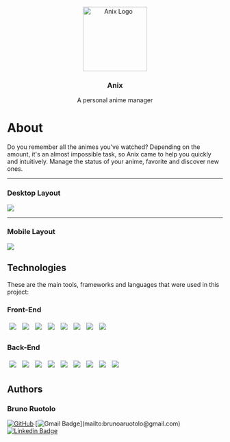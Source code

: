 <br />
<div align="center">
    <img src="./.github/assets/Anix.png" alt="Anix Logo" width="150">
    <h3 align="center">Anix</h3>
    <p> A personal anime manager
</div>

# About
Do you remember all the animes you've watched? Depending on the amount, it's an almost impossible task, so Anix came to help you quickly and intuitively. Manage the status of your anime, favorite and discover new ones.

<hr></hr>
<h3>Desktop Layout</h3> 
  <img src="/.github/assets/anix.gif" />

<hr></hr>
<h3>Mobile Layout</h3> 
  <img src="/.github/assets/anixmobile.gif" />

## Technologies
These are the main tools, frameworks and languages that were used in this project:<br>

### Front-End
<div>
  <img style='margin: 5px;' src="https://img.shields.io/badge/html5-%23E34F26.svg?style=for-the-badge&logo=html5&logoColor=white"/>
  <img style='margin: 5px;' src="https://img.shields.io/badge/css3-%231572B6.svg?style=for-the-badge&logo=css3&logoColor=white"/>
  <img style='margin: 5px;' src="https://img.shields.io/badge/styled--components-DB7093?style=for-the-badge&logo=styled-components&logoColor=white"/>
  <img style='margin: 5px;' src="https://img.shields.io/badge/JavaScript-323330?style=for-the-badge&logo=javascript&logoColor=F7DF1E"/>
  <img style='margin: 5px;' src="https://img.shields.io/badge/typescript-%233178C6.svg?&style=for-the-badge&logo=typescript&logoColor=white" />
  <img style='margin: 5px;' src="https://img.shields.io/badge/react-%2320232a.svg?style=for-the-badge&logo=react&logoColor=%2361DAFB"/>
  <img style='margin: 5px;' src="https://img.shields.io/badge/Axios-671DDF?style=for-the-badge&logo=axios&logoColor=white"/>
  <img style='margin: 5px;' src="https://img.shields.io/badge/-cypress-%23E5E5E5?style=for-the-badge&logo=cypress&logoColor=058a5e"/>
</div>

### Back-End

<div>
  <img style='margin: 5px;' src="https://img.shields.io/badge/Node.js-339933?style=for-the-badge&logo=nodedotjs&logoColor=white"/>
  <img style='margin: 5px;' src="https://img.shields.io/badge/Express.js-000000?style=for-the-badge&logo=express&logoColor=white"/>
  <img style='margin: 5px;' src="https://img.shields.io/badge/typescript-%233178C6.svg?&style=for-the-badge&logo=typescript&logoColor=white" />
  <img style='margin: 5px;' src="https://img.shields.io/badge/postgresql-%23336791.svg?&style=for-the-badge&logo=postgresql&logoColor=white" />
  <img style='margin: 5px;' src="https://img.shields.io/badge/Prisma-3982CE?style=for-the-badge&logo=Prisma&logoColor=white"/>
  <img style='margin: 5px;' src="https://img.shields.io/badge/-jest-%23C21325?style=for-the-badge&logo=jest&logoColor=white"/>
  <img style='margin: 5px;' src="https://img.shields.io/badge/SuperTest-9254ff?style=for-the-badge&logo=supertest"/>
  <img style='margin: 5px;' src="https://img.shields.io/badge/Joi-FFFF00?style=for-the-badge&logo=joi&logoColor=058a5e"/>
  <img style='margin: 5px;' src="https://img.shields.io/badge/JWT-black?style=for-the-badge&logo=JSON%20web%20tokens"/>
</div>


## Authors
### Bruno Ruotolo

[![GitHub](https://img.shields.io/badge/-BrunoRuotolo-black?style=for-the-badge&logo=github&logoColor=white&link=https://github.com/bruno-ruotolo/)]([https://www.linkedin.com/in/bruno-amaral-ruotolo-295876186/](https://github.com/bruno-ruotolo/))
[![Gmail Badge](https://img.shields.io/badge/-brunoaruotolo@gmail.com-c14438?style=flat-square&logo=Gmail&logoColor=white&link=mailto:)](mailto:brunoaruotolo@gmail.com)
[![Linkedin Badge](https://img.shields.io/badge/-brunoamaralruotolo-blue?style=flat-square&logo=Linkedin&logoColor=white&link=https://www.linkedin.com/in/bruno-amaral-ruotolo-295876186/)](https://www.linkedin.com/in/bruno-amaral-ruotolo-295876186/)
